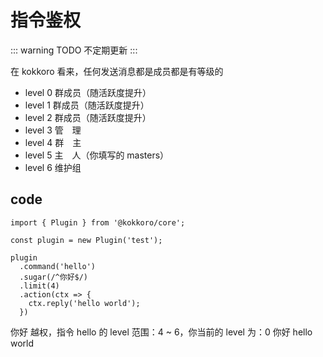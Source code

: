 # 指令鉴权

::: warning TODO
不定期更新
:::

在 kokkoro 看来，任何发送消息都是成员都是有等级的

- level 0 群成员（随活跃度提升）
- level 1 群成员（随活跃度提升）
- level 2 群成员（随活跃度提升）
- level 3 管　理
- level 4 群　主
- level 5 主　人（你填写的 masters）
- level 6 维护组

## code

```typescript{8}
import { Plugin } from '@kokkoro/core';

const plugin = new Plugin('test');

plugin
  .command('hello')
  .sugar(/^你好$/)
  .limit(4)
  .action(ctx => {
    ctx.reply('hello world');
  })
```

<ChatPanel>
  <ChatMessage id="437402067">你好</ChatMessage>
  <ChatMessage id="709289491">越权，指令 hello 的 level 范围：4 ~ 6，你当前的 level 为：0</ChatMessage>
  <ChatMessage id="2225151531">你好</ChatMessage>
  <ChatMessage id="709289491">hello world</ChatMessage>
</ChatPanel>
